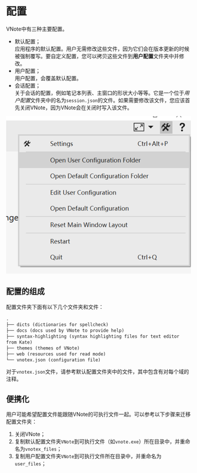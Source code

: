 # 配置
VNote中有三种主要配置。

* 默认配置；  
应用程序的默认配置。用户无需修改这些文件，因为它们会在版本更新的时候被强制覆写。要自定义配置，您可以拷贝这些文件到**用户配置**文件夹中并修改。
* 用户配置；  
用户配置，会覆盖默认配置。
* 会话配置；  
关于会话的配置，例如笔记本列表、主窗口的形状大小等等。它是一个位于*用户配置*文件夹中的名为`session.json`的文件。如果需要修改该文件，您应该首先关闭VNote，因为VNote会在关闭时写入该文件。

![](vx_images/306805229881.png)
## 配置的组成
配置文件夹下面有以下几个文件夹和文件：

```
.
├── dicts (dictionaries for spellcheck)
├── docs (docs used by VNote to provide help)
├── syntax-highlighting (syntax highlighting files for text editor from Kate)
├── themes (themes of VNote)
├── web (resources used for read mode)
└── vnotex.json (configuration file)
```

对于`vnotex.json`文件，请参考默认配置文件夹中的文件，其中包含有对每个域的注释。

## 便携化
用户可能希望配置文件能跟随VNote的可执行文件一起。可以参考以下步骤来迁移配置文件夹：

1. 关闭VNote；
2. 复制默认配置文件夹`VNote`到可执行文件（如`vnote.exe`）所在目录中，并重命名为`vnotex_files`；
3. 复制用户配置文件夹`VNote`到可执行文件所在目录中，并重命名为`user_files`；


